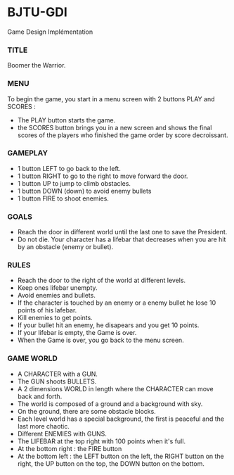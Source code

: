 # BJTU-GDI
Game Design Implémentation

### TITLE ###

Boomer the Warrior.

### MENU ###

To begin the game, you start in a menu screen with 2 buttons PLAY and SCORES :
- The PLAY button starts the game.
- the SCORES button brings you in a new screen and shows the final scores of the players who finished the game order by score decroissant.

### GAMEPLAY ###

- 1 button LEFT to go back to the left.
- 1 button RIGHT to go to the right to move forward the door.
- 1 button UP to jump to climb obstacles.
- 1 button DOWN (down) to avoid enemy bullets
- 1 button FIRE to shoot enemies.

### GOALS ###

- Reach the door in different world until the last one to save the President.
- Do not die. Your character has a lifebar that decreases when you are hit by an obstacle (enemy or bullet).

### RULES ###

- Reach the door to the right of the world at different levels.
- Keep ones lifebar unempty.
- Avoid enemies and bullets.
- If the character is touched by an enemy or a enemy bullet he lose 10 points of his lafebar.
- Kill enemies to get points.
- If your bullet hit an enemy, he disapears and you get 10 points.
- If your lifebar is empty, the Game is over.
- When the Game is over, you go back to the menu screen.

### GAME WORLD ###

- A CHARACTER with a GUN.
- The GUN shoots BULLETS.
- A 2 dimensions WORLD in length where the CHARACTER can move back and forth.
- The world is composed of a ground and a background with sky.
- On the ground, there are some obstacle blocks.
- Each level world has a special background, the first is peaceful and the last more chaotic.
- Different ENEMIES with GUNS.
- The LIFEBAR at the top right with 100 points when it's full.
- At the bottom right : the FIRE button
- At the bottom left : the LEFT button on the left, the RIGHT button on the right, the UP button on the top, the DOWN button on the bottom.
